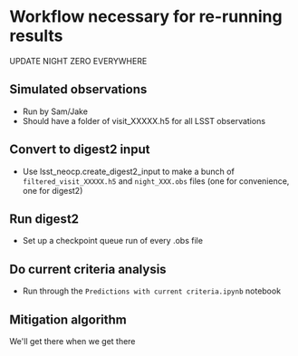 # Workflow necessary for re-running results

UPDATE NIGHT ZERO EVERYWHERE

## Simulated observations
- Run by Sam/Jake
- Should have a folder of visit_XXXXX.h5 for all LSST observations

## Convert to digest2 input
- Use lsst_neocp.create_digest2_input to make a bunch of `filtered_visit_XXXXX.h5` and `night_XXX.obs` files (one for convenience, one for digest2)

## Run digest2
- Set up a checkpoint queue run of every .obs file

## Do current criteria analysis
- Run through the `Predictions with current criteria.ipynb` notebook

## Mitigation algorithm
We'll get there when we get there